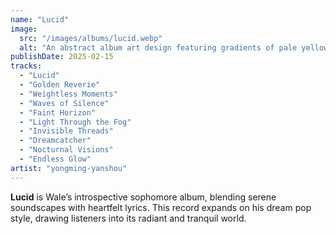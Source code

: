 ```yaml
---
name: "Lucid"
image:
  src: "/images/albums/lucid.webp"
  alt: "An abstract album art design featuring gradients of pale yellow and silver with smooth, flowing waves and subtle shimmering textures."
publishDate: 2025-02-15
tracks:
  - "Lucid"
  - "Golden Reverie"
  - "Weightless Moments"
  - "Waves of Silence"
  - "Faint Horizon"
  - "Light Through the Fog"
  - "Invisible Threads"
  - "Dreamcatcher"
  - "Nocturnal Visions"
  - "Endless Glow"
artist: "yongming-yanshou"
---
```


**Lucid** is Wale’s introspective sophomore album, blending serene soundscapes with heartfelt lyrics. This record expands on his dream pop style, drawing listeners into its radiant and tranquil world.
